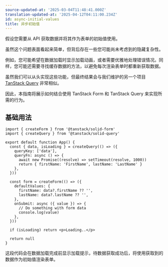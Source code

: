 ```yaml
---
source-updated-at: '2025-03-04T11:48:41.000Z'
translation-updated-at: '2025-04-12T04:11:00.234Z'
id: async-initial-values
title: 异步初始值
---
```


假设您需要从 API 获取数据并将其作为表单的初始值使用。

虽然这个问题表面看起来简单，但背后存在一些您可能尚未考虑到的隐藏复杂性。

例如，您可能希望在数据加载时显示加载动画，或者需要优雅地处理错误情况。同样，您可能还需要寻找缓存数据的方法，以避免每次渲染表单时都重新获取数据。

虽然我们可以从头实现这些功能，但最终结果会与我们维护的另一个项目 [TanStack Query](https://tanstack.com/query) 非常相似。

因此，本指南将展示如何结合使用 TanStack Form 和 TanStack Query 来实现所需的行为。

## 基础用法

```tsx
import { createForm } from '@tanstack/solid-form'
import { createQuery } from '@tanstack/solid-query'

export default function App() {
  const { data, isLoading } = createQuery(() => ({
    queryKey: ['data'],
    queryFn: async () => {
      await new Promise((resolve) => setTimeout(resolve, 1000))
      return { firstName: 'FirstName', lastName: 'LastName' }
    },
  }))

  const form = createForm(() => ({
    defaultValues: {
      firstName: data?.firstName ?? '',
      lastName: data?.lastName ?? '',
    },
    onSubmit: async ({ value }) => {
      // Do something with form data
      console.log(value)
    },
  }))

  if (isLoading) return <p>Loading..</p>

  return null
}
```

这段代码会在数据加载完成前显示加载提示，待数据获取成功后，将使用获取到的数据作为初始值渲染表单。
